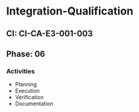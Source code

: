 # Integration-Qualification

## CI: CI-CA-E3-001-003
## Phase: 06

### Activities
- Planning
- Execution
- Verification
- Documentation
